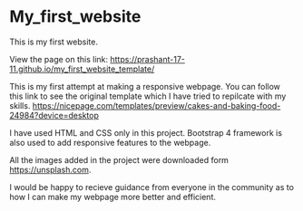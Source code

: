 # My_first_website
This is my first website.

View the page on this link:
https://prashant-17-11.github.io/my_first_website_template/

This is my first attempt at making a responsive webpage.
You can follow this link to see the original template which I have tried to repilcate with my skills.
https://nicepage.com/templates/preview/cakes-and-baking-food-24984?device=desktop

I have used HTML and CSS only in this project.
Bootstrap 4 framework is also used to add responsive features to the webpage.

All the images added in the project were downloaded form https://unsplash.com.

I would be happy to recieve guidance from everyone in the community as to how I can make my webpage more better and efficient.
